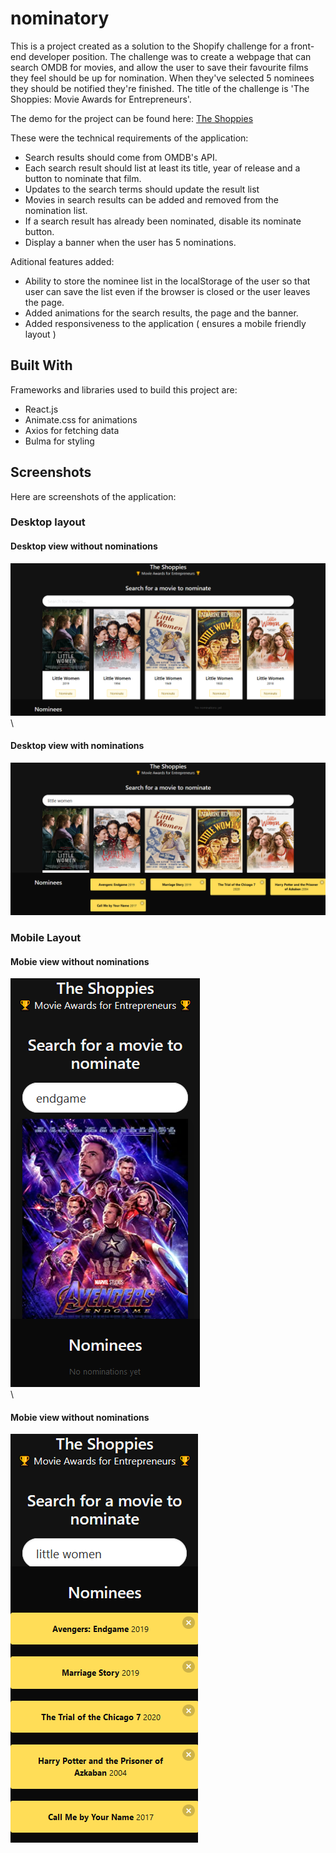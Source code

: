 # nominatory

This is a project created as a solution to the Shopify challenge for a front-end developer position. The challenge was to create a webpage that can search OMDB for movies, and allow the user to save their favourite films they feel should be up for nomination. When they've selected 5 nominees they should be notified they're finished. The title of the challenge is 'The Shoppies: Movie Awards for Entrepreneurs'.

The demo for the project can be found here: [The Shoppies](https://eager-yalow-a4d447.netlify.app/)

These were the technical requirements of the application:
* Search results should come from OMDB's API.
* Each search result should list at least its title, year of release and a button to nominate that film.
* Updates to the search terms should update the result list
* Movies in search results can be added and removed from the nomination list.
* If a search result has already been nominated, disable its nominate button.
* Display a banner when the user has 5 nominations.

Aditional features added:
* Ability to store the nominee list in the localStorage of the user so that user can save the list even if the browser is closed or the user leaves the page.
* Added animations for the search results, the page and the banner.
* Added responsiveness to the application ( ensures a mobile friendly layout )

## Built With

Frameworks and libraries used to build this project are:
* React.js
* Animate.css for animations
* Axios for fetching data
* Bulma for styling

## Screenshots 
Here are screenshots of the application: 

### Desktop layout
#### Desktop view without nominations
![Desktop view without nominations](desktop1.png)\
\
#### Desktop view with nominations
![Desktop view with nominations](desktop2.png)

### Mobile Layout
#### Mobie view without nominations
![Mobile view without nominations](mobile1.png)\
\
#### Mobie view without nominations
![Mobile view with nominations](mobile2.png)

